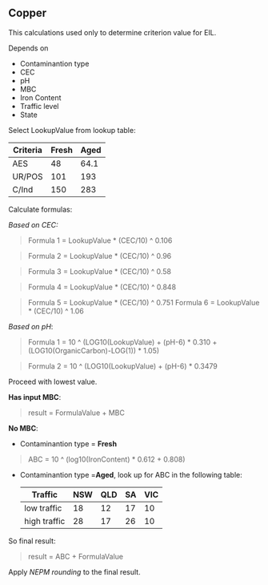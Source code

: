 ## Copper

This calculations used only to determine criterion value for EIL.

Depends on

- Contaminantion type
- CEC
- pH
- MBC
- Iron Content
- Traffic level
- State

Select LookupValue from lookup table:

| Criteria | Fresh | Aged |
| -------- | ----- | ---- |
| AES      | 48    | 64.1 |
| UR/POS   | 101   | 193  |
| C/Ind    | 150   | 283  |

Calculate formulas:

_Based on CEC:_

> Formula 1 = LookupValue \* (CEC/10) ^ 0.106

> Formula 2 = LookupValue \* (CEC/10) ^ 0.96

> Formula 3 = LookupValue \* (CEC/10) ^ 0.58

> Formula 4 = LookupValue \* (CEC/10) ^ 0.848

> Formula 5 = LookupValue \* (CEC/10) ^ 0.751
> Formula 6 = LookupValue \* (CEC/10) ^ 1.06

_Based on pH_:

> Formula 1 = 10 ^ (LOG10(LookupValue) + (pH-6) \* 0.310 + (LOG10(OrganicCarbon)-LOG(1)) \* 1.05)

> Formula 2 = 10 ^ (LOG10(LookupValue) + (pH-6) \* 0.3479

Proceed with lowest value.

**Has input MBC**:

> result = FormulaValue + MBC

**No MBC**:

- Contaminantion type = **Fresh**

> ABC = 10 ^ (log10(IronContent) \* 0.612 + 0.808)

- Contaminantion type =**Aged**, look up for ABC in the following table:

  | Traffic      | NSW | QLD | SA  | VIC |
  | ------------ | --- | --- | --- | --- |
  | low traffic  | 18  | 12  | 17  | 10  |
  | high traffic | 28  | 17  | 26  | 10  |

So final result:

> result = ABC + FormulaValue

Apply _NEPM rounding_ to the final result.
